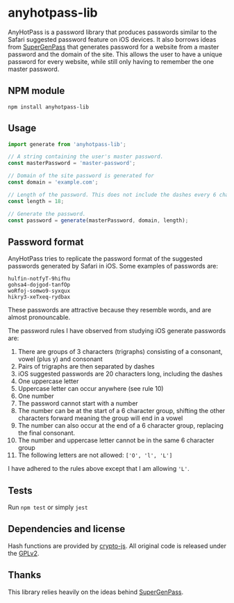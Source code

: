 # anyhotpass-lib

AnyHotPass is a password library that produces passwords similar to the Safari suggested password feature on iOS devices.
It also borrows ideas from [SuperGenPass][sgp] that generates password for a website from a master password and the domain
of the site. This allows the user to have a unique password for every website, while still only having to remember the one
master password.


## NPM module

```shell
npm install anyhotpass-lib
```


## Usage

```javascript
import generate from 'anyhotpass-lib';

// A string containing the user's master password.
const masterPassword = 'master-password';

// Domain of the site password is generated for
const domain = 'example.com';

// Length of the password. This does not include the dashes every 6 characters, Total length for 18 characters is 20.
const length = 18;

// Generate the password.
const password = generate(masterPassword, domain, length);
```

## Password format

AnyHotPass tries to replicate the password format of the suggested passwords generated by Safari in iOS. Some examples of passwords are:

```
hulfin-notfyT-9hifhu
gohsa4-dojgod-tanfOp
woRfoj-somwo9-syxqux
hikry3-xeTxeq-rydbax
```

These passwords are attractive because they resemble words, and are almost pronouncable. 

The password rules I have observed from studying iOS generate passwords are:

1. There are groups of 3 characters (trigraphs) consisting of a consonant, vowel (plus y) and consonant
2. Pairs of trigraphs are then separated by dashes
3. iOS suggested passwords are 20 characters long, including the dashes
4. One uppercase letter
5. Uppercase letter can occur anywhere (see rule 10)
6. One number
7. The password cannot start with a number
8. The number can be at the start of a 6 character group, shifting the other characters forward meaning the group will end in a vowel
9. The number can also occur at the end of a 6 character group, replacing the final consonant.
10. The number and uppercase letter cannot be in the same 6 character group
11. The following letters are not allowed: `['O', 'l', 'L']`

I have adhered to the rules above except that I am allowing `'L'`.

## Tests

Run `npm test` or simply `jest`

## Dependencies and license

Hash functions are provided by [crypto-js][crypto-js]. All original code is
released under the [GPLv2][gplv2].


## Thanks

This library relies heavily on the ideas behind [SuperGenPass][sgp].

[sgp]: https://chriszarate.github.io/supergenpass/
[crypto-js]: https://www.npmjs.org/package/crypto-js
[gplv2]: http://www.gnu.org/licenses/gpl-2.0.html